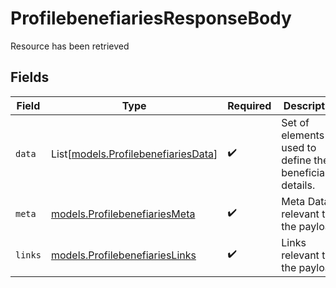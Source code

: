 # ProfilebenefiariesResponseBody

Resource has been retrieved


## Fields

| Field                                                                      | Type                                                                       | Required                                                                   | Description                                                                |
| -------------------------------------------------------------------------- | -------------------------------------------------------------------------- | -------------------------------------------------------------------------- | -------------------------------------------------------------------------- |
| `data`                                                                     | List[[models.ProfilebenefiariesData](../models/profilebenefiariesdata.md)] | :heavy_check_mark:                                                         | Set of elements used to define the beneficiaries details.                  |
| `meta`                                                                     | [models.ProfilebenefiariesMeta](../models/profilebenefiariesmeta.md)       | :heavy_check_mark:                                                         | Meta Data relevant to the payload                                          |
| `links`                                                                    | [models.ProfilebenefiariesLinks](../models/profilebenefiarieslinks.md)     | :heavy_check_mark:                                                         | Links relevant to the payload                                              |